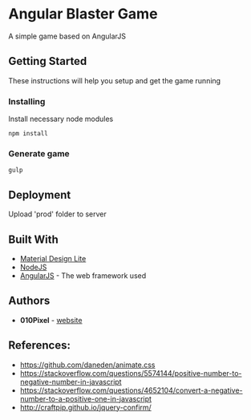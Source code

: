 # Angular Blaster Game

A simple game based on AngularJS

## Getting Started

These instructions will help you setup and get the game running

### Installing

Install necessary node modules

```
npm install
```

### Generate game

```
gulp
```

## Deployment

Upload 'prod' folder to server

## Built With

* [Material Design Lite](https://getmdl.io/)
* [NodeJS](https://nodejs.org/en/)
* [AngularJS](https://angularjs.org/) - The web framework used

## Authors

* **010Pixel** - [website](https://ravigandhi.com/)

## References:
* https://github.com/daneden/animate.css
* https://stackoverflow.com/questions/5574144/positive-number-to-negative-number-in-javascript
* https://stackoverflow.com/questions/4652104/convert-a-negative-number-to-a-positive-one-in-javascript
* http://craftpip.github.io/jquery-confirm/

